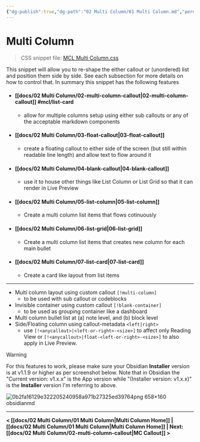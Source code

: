 ```yaml
---
{"dg-publish":true,"dg-path":"02 Multi Column/01 Multi Column.md","permalink":"/02-multi-column/01-multi-column/","title":"Multi Column","noteIcon":"","updated":"2023-11-09T22:32:41.132+08:00"}
---
```



# Multi Column

> CSS snippet file: [MCL Multi Column.css](https://github.com/efemkay/obsidian-modular-css-layout/blob/main/MCL%20Multi%20Column.css)

This snippet will allow you to re-shape the either callout or (unordered) list and position them side by side. See each subsection for more details on how to control that. In summary this snippet has the following features

- #### [[docs/02 Multi Column/02-multi-column-callout\|02-multi-column-callout]]  #mcl/list-card
	- allow for multiple columns setup using either sub callouts or any of the acceptable markdown components
- #### [[docs/02 Multi Column/03-float-callout\|03-float-callout]] 
	- create a floating callout to either side of the screen (but still within readable line length) and allow text to flow around it
- #### [[docs/02 Multi Column/04-blank-callout\|04-blank-callout]] 
	- use it to house other things like List Column or List Grid so that it can render in Live Preview
- #### [[docs/02 Multi Column/05-list-column\|05-list-column]]
	- Create a multi column list items that flows cotinuously
- #### [[docs/02 Multi Column/06-list-grid\|06-list-grid]] 
	- Create a multi column list items that creates new column for each main bullet
- #### [[docs/02 Multi Column/07-list-card\|07-list-card]] 
	- Create a card like layout from list items

---

- Multi column layout using custom callout `[!multi-column]`
	- to be used with sub callout or codeblocks
- Invisible container using custom callout `[!blank-container]`
	- to be used as grouping container like a dashboard
- Multi column bullet list at (a) note level, and (b) block level
- Side/Floating column using callout-metadata `<left|right>`
	- use `[!<anycallout>|<left-or-right>-<size>]` to affect only Reading View or `[!<anycallout>|float-<left-or-right>-<size>]` to also apply in Live Preview.


> [!warning]
> For this features to work, please make sure your Obsidian **Installer** version is at v1.1.9 or higher as per screenshot below. Note that in Obsidian the "Current version: v1.x.x" is the App version while "(Installer version: v1.x.x)" is the **Installer** version I'm referring to above.
> 
> ![0b2fa16129e322205240958a971b27325ed39764png 658×160 obsidianmd](https://forum.obsidian.md/uploads/default/original/3X/0/b/0b2fa16129e322205240958a971b27325ed39764.png)

---

**< [[docs/02 Multi Column/01 Multi Column\|Multi Column Home]] | [[docs/02 Multi Column/01 Multi Column\|Multi Column Home]] | Next: [[docs/02 Multi Column/02-multi-column-callout\|MC Callout]] >** 